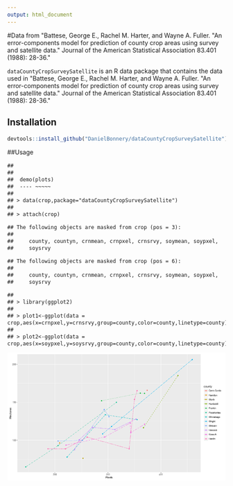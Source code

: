 ```yaml
---
output: html_document
---
```

#Data from "Battese, George E., Rachel M. Harter, and Wayne A. Fuller. "An error-components model for prediction of county crop areas using survey and satellite data." Journal of the American Statistical Association 83.401 (1988): 28-36."

`dataCountyCropSurveySatellite` is an R data package that contains the data used in "Battese, George E., Rachel M. Harter, and Wayne A. Fuller. "An error-components model for prediction of county crop areas using survey and satellite data." Journal of the American Statistical Association 83.401 (1988): 28-36."


## Installation

```r
devtools::install_github("DanielBonnery/dataCountyCropSurveySatellite")
```

##Usage



```
## 
## 
## 	demo(plots)
## 	---- ~~~~~
## 
## > data(crop,package="dataCountyCropSurveySatellite")
## 
## > attach(crop)
```

```
## The following objects are masked from crop (pos = 3):
## 
##     county, countyn, crnmean, crnpxel, crnsrvy, soymean, soypxel,
##     soysrvy
```

```
## The following objects are masked from crop (pos = 6):
## 
##     county, countyn, crnmean, crnpxel, crnsrvy, soymean, soypxel,
##     soysrvy
```

```
## 
## > library(ggplot2)
## 
## > plot1<-ggplot(data = crop,aes(x=crnpxel,y=crnsrvy,group=county,color=county,linetype=county))+geom_line()+geom_point()+xlab("Pixels")+ylab("Hectares")
## 
## > plot2<-ggplot(data = crop,aes(x=soypxel,y=soysrvy,group=county,color=county,linetype=county))+geom_line()+geom_point()+xlab("Pixels")+ylab("Hectares")
```

![plot of chunk kable2](figure/kable2-1.png)
